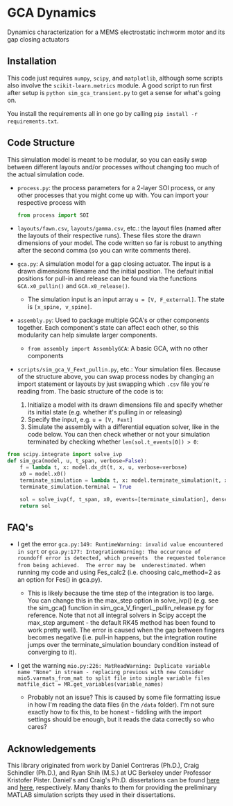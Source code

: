 # GCA Dynamics
Dynamics characterization for a MEMS electrostatic inchworm motor and its gap closing actuators

## Installation
This code just requires `numpy`, `scipy`, and `matplotlib`, although some scripts also involve the 
`scikit-learn.metrics` module. A good script to run first after setup
is `python sim_gca_transient.py` to get a sense for what's going on.

You install the requirements all in one go by calling ```pip install -r requirements.txt```.

## Code Structure
This simulation model is meant to be modular, so you can easily swap between different layouts and/or
processes without changing too much of the actual simulation code.

* `process.py`: the process parameters for a 2-layer SOI process, or any other processes that you
  might come up with. You can import your respective process with 
  ```python 
  from process import SOI
  ```
* `layouts/fawn.csv`, `layouts/gamma.csv`, etc.: the layout files (named after the layouts of their respective runs).
These files store the drawn dimensions of your model. The code written so far is robust to anything
  after the second comma (so you can write comments there).
  
* `gca.py`: A simulation model for a gap closing actuator. The input is a drawn dimensions filename
    and the initial position. The default initial positions for pull-in and release can be found via
  the functions `GCA.x0_pullin()` and `GCA.x0_release()`.
   - The simulation input is an input array `u = [V, F_external]`. The state is `[x_spine, v_spine]`.
    
* `assembly.py`: Used to package multiple GCA's or other components together. Each component's state
can affect each other, so this modularity can help simulate larger components.
  - `from assembly import AssemblyGCA`: A basic GCA, with no other components
    
* `scripts/sim_gca_V_Fext_pullin.py`, etc.: Your simulation files. Because of the structure above, you can
swap process nodes by changing an import statement or layouts by just swapping which `.csv` file 
  you're reading from. The basic structure of the code is to:
  1. Initialize a model with its drawn dimensions file and specify whether its initial state 
     (e.g. whether it's pulling in or releasing)
  2. Specify the input, e.g. `u = [V, Fext]`
  3. Simulate the assembly with a differential equation solver, like in the code below. You can then
     check whether or not your simulation terminated by checking whether `len(sol.t_events[0]) > 0`:
    
```python
from scipy.integrate import solve_ivp
def sim_gca(model, u, t_span, verbose=False):
    f = lambda t, x: model.dx_dt(t, x, u, verbose=verbose)
    x0 = model.x0()
    terminate_simulation = lambda t, x: model.terminate_simulation(t, x)
    terminate_simulation.terminal = True

    sol = solve_ivp(f, t_span, x0, events=[terminate_simulation], dense_output=True, max_step=0.5e-6)
    return sol
```

## FAQ's
* I get the error ```gca.py:149: RuntimeWarning: invalid value encountered in sqrt``` or ```gca.py:177: IntegrationWarning: The occurrence of roundoff error is detected, which prevents 
  the requested tolerance from being achieved.  The error may be 
  underestimated.``` when running my code and using Fes_calc2 (i.e. choosing calc_method=2 as an option
  for Fes() in gca.py).
    * This is likely because the time step of the integration is too large. You can change this in the
    max_step option in solve_ivp() (e.g. see the sim_gca() function in sim_gca_V_fingerL_pullin_release.py
      for reference. Note that not all integral solvers in Scipy accept the max_step argument - the default
      RK45 method has been found to work pretty well). The error is caused when the gap between fingers
      becomes negative (i.e. pull-in happens, but the integration routine jumps over the 
      terminate_simulation boundary condition instead of converging to it).
      
* I get the warning ```mio.py:226: MatReadWarning: Duplicate variable name "None" in stream - replacing previous with new
Consider mio5.varmats_from_mat to split file into single variable files
  matfile_dict = MR.get_variables(variable_names)```
  * Probably not an issue? This is caused by some file formatting issue in how I'm reading the data files (in the ```/data```
    folder). I'm not sure exactly how to fix this, to be honest - fiddling with the import settings should
  be enough, but it reads the data correctly so who cares?

## Acknowledgements
This library originated from work by Daniel Contreras (Ph.D.), Craig Schindler (Ph.D.), and Ryan Shih (M.S.)
at UC Berkeley under Professor Kristofer Pister. Daniel's and Craig's Ph.D. dissertations can be found 
[here](https://www2.eecs.berkeley.edu/Pubs/TechRpts/2019/EECS-2019-18.html) and 
[here](https://www2.eecs.berkeley.edu/Pubs/TechRpts/2020/EECS-2020-73.html), respectively. Many thanks
to them for providing the preliminary MATLAB simulation scripts they used in their dissertations.